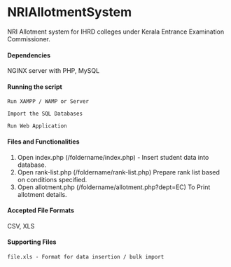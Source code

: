 # NRIAllotmentSystem
NRI Allotment system for IHRD colleges under Kerala Entrance Examination Commissioner.

#### Dependencies
NGINX server with PHP, MySQL

#### Running the script
```
Run XAMPP / WAMP or Server
```

```
Import the SQL Databases
```

```
Run Web Application
```

#### Files and Functionalities
1. Open index.php (/foldername/index.php) - Insert student data into database.
2. Open rank-list.php (/foldername/rank-list.php) Prepare rank list based on conditions specified.
3. Open allotment.php (/foldername/allotment.php?dept=EC) To Print allotment details.

#### Accepted File Formats
CSV, XLS

#### Supporting Files
```
file.xls - Format for data insertion / bulk import
```
